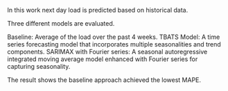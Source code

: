 In this work next day load is predicted based on historical data. 

Three different models are evaluated.

Baseline: Average of the load over the past 4 weeks.
TBATS Model: A time series forecasting model that incorporates multiple seasonalities and trend components.
SARIMAX with Fourier series: A seasonal autoregressive integrated moving average model enhanced with Fourier series for capturing seasonality.

The result shows the baseline approach achieved the lowest MAPE.
